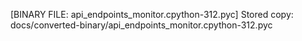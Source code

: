 [BINARY FILE: api_endpoints_monitor.cpython-312.pyc]
Stored copy: docs/converted-binary/api_endpoints_monitor.cpython-312.pyc
